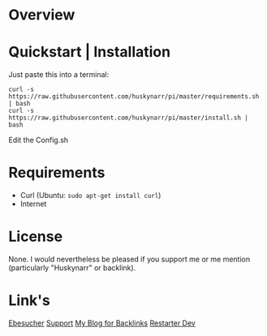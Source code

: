 Overview
========



Quickstart | Installation
=========================

Just paste this into a terminal: 

    curl -s https://raw.githubusercontent.com/huskynarr/pi/master/requirements.sh | bash
    curl -s https://raw.githubusercontent.com/huskynarr/pi/master/install.sh | bash

Edit the Config.sh


Requirements
============

* Curl (Ubuntu: `sudo apt-get install curl`)
* Internet


License
=======

None.
I would nevertheless be pleased if you support me or me mention (particularly "Huskynarr" or backlink).

Link's
======

[Ebesucher](http://www.ebesucher.de/?ref=GardenPiratez)
[Support](https://github.com/xdissent/ievms/raw/v0.2.1/ievms.sh) 
[My Blog for Backlinks](http://huskynarr.de) 
[Restarter Dev](http://farmsolution.org)